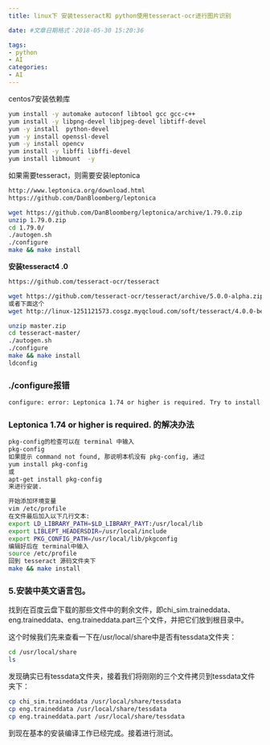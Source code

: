 ```yaml
---
title: linux下 安装tesseract和 python使用tesseract-ocr进行图片识别

date: #文章日期格式：2018-05-30 15:20:36

tags: 
- python
- AI
categories:
- AI
---
```


centos7安装依赖库
```bash
yum install -y automake autoconf libtool gcc gcc-c++ 
yum install -y libpng-devel libjpeg-devel libtiff-devel
yum -y install  python-devel
yum -y install openssl-devel   
yum -y install opencv 
yum install -y libffi libffi-devel
yum install libmount  -y
```

如果需要tesseract，则需要安装leptonica
```bash
http://www.leptonica.org/download.html
https://github.com/DanBloomberg/leptonica

wget https://github.com/DanBloomberg/leptonica/archive/1.79.0.zip
unzip 1.79.0.zip
cd 1.79.0/
./autogen.sh
./configure 
make && make install
```

**安装tesseract4 .0**
```bash
https://github.com/tesseract-ocr/tesseract

wget https://github.com/tesseract-ocr/tesseract/archive/5.0.0-alpha.zip
或者下面这个
wget http://linux-1251121573.cosgz.myqcloud.com/soft/tesseract/4.0.0-beta.1.tar.gz

unzip master.zip
cd tesseract-master/
./autogen.sh
./configure
make && make install
ldconfig
```
### ./configure报错
```bash
configure: error: Leptonica 1.74 or higher is required. Try to install libleptonica-dev package.
```
### Leptonica 1.74 or higher is required. 的解决办法
```bash
pkg-config的检查可以在 terminal 中输入
pkg-config
如果提示 command not found, 那说明本机没有 pkg-config, 通过 
yum install pkg-config 
或 
apt-get install pkg-config 
来进行安装.

开始添加环境变量
vim /etc/profile 
在文件最后加入以下几行文本:
export LD_LIBRARY_PATH=$LD_LIBRARY_PAYT:/usr/local/lib
export LIBLEPT_HEADERSDIR=/usr/local/include
export PKG_CONFIG_PATH=/usr/local/lib/pkgconfig
编辑好后在 terminal中输入
source /etc/profile
回到 tesseract 源码文件夹下
make && make install
```
### 5.安装中英文语言包。

找到在百度云盘下载的那些文件中的剩余文件，即chi_sim.traineddata、eng.traineddata、eng.traineddata.part三个文件，并把它们放到根目录中。

这个时候我们先来查看一下在/usr/local/share中是否有tessdata文件夹：
```bash
cd /usr/local/share
ls
```


发现确实已有tessdata文件夹，接着我们将刚刚的三个文件拷贝到tessdata文件夹下：
```bash
cp chi_sim.traineddata /usr/local/share/tessdata
cp eng.traineddata /usr/local/share/tessdata
cp eng.traineddata.part /usr/local/share/tessdata
```
到现在基本的安装编译工作已经完成。接着进行测试。



